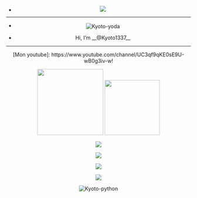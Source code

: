 - <p align="center"><img src="https://cdn.discordapp.com/attachments/878360404970070096/893543120682233937/O1LM.gif">

-----------------







- <p align="center"><img align="center" alt="Kyoto-yoda" src="https://cdn.discordapp.com/emojis/885978050976706630.gif?size=32">  
- <p align="center"> Hi, I’m __@Kyoto1337__

-----------------

<p align="center">[Mon youtube]: https://www.youtube.com/channel/UC3qf9qKE0sE9U-wB0g3iv-w!

   
   
<p align="center">
   <img height="180em" src="https://github-readme-stats.vercel.app/api?username=Kyoto1337&&show_icons=true&title_color=ffffff&icon_color=bb2acf&text_color=daf7dc&bg_color=151515">
   <img height="150em" src="https://github-readme-stats-eight-theta.vercel.app/api/top-langs/?username=Kyoto1337&layout=compact&langs_count=8&theme=react&locale=fr">
<p align="center"><img src="https://profile-counter.glitch.me/Kyoto1337/count.svg">
<p align="center"><img src="https://img.shields.io/badge/Discord-7289DA?style=for-the-badge&logo=discord&logoColor=white">
<p align="center"><img src="https://img.shields.io/badge/Windows-0078D6?style=for-the-badge&logo=windows&logoColor=white">
<p align="center"><img src="https://img.shields.io/badge/YouTube-FF0000?style=for-the-badge&logo=youtube&logoColor=white">
<p align="center"><img align="center" alt="Kyoto-python" src="https://img.shields.io/badge/Python-3776AB?style=for-the-badge&logo=python&logoColor=white">

<!---
Kyoto1337/Kyoto1337 is a ✨ special ✨ repository because its `README.md` (this file) appears on your GitHub profile.
You can click the Preview link to take a look at your changes.
--->
